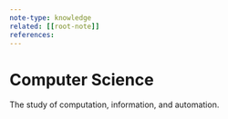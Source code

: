 ```yaml
---
note-type: knowledge
related: [[root-note]]
references:
---
```


# Computer Science

The study of computation, information, and automation.
